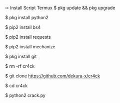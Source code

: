 
⇨ Install Script Termux
$ pkg update && pkg upgrade

$ pkg install python2

$ pip2 install bs4

$ pip2 install requests

$ pip2 install mechanize

$ pkg install git

$ rm -rf cr4ck

$ git clone https://github.com/dekura-x/cr4ck

$ cd cr4ck

$ python2 crack.py
